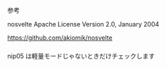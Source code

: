 参考

nosvelte
Apache License
Version 2.0, January 2004

https://github.com/akiomik/nosvelte

###

nip05 は軽量モードじゃないときだけチェックします
